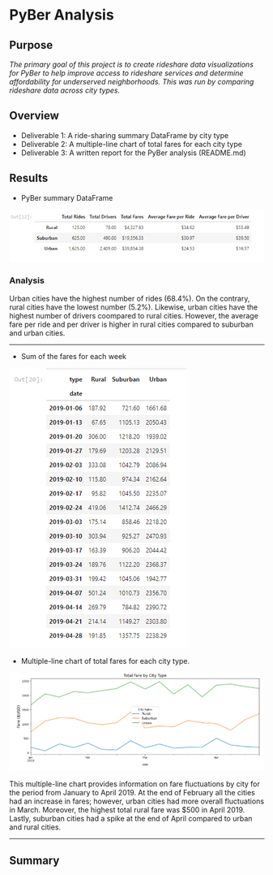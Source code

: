 # PyBer Analysis

## Purpose

*The primary goal of this project is to create rideshare data visualizations for PyBer to help improve access to rideshare services and determine affordability for underserved neighborhoods. This was run by comparing rideshare data across city types.* 

## Overview

- Deliverable 1: A ride-sharing summary DataFrame by city type
- Deliverable 2: A multiple-line chart of total fares for each city type
- Deliverable 3: A written report for the PyBer analysis (README.md)


## Results

- PyBer summary DataFrame

![](Image_1.png)

### Analysis

Urban cities have the highest number of rides (68.4%). On the contrary, rural cities have the lowest number (5.2%). Likewise, urban cities have the highest number of drivers coompared to rural cities. However, the average fare per ride and per driver is higher in rural cities compared to suburban and urban cities. 

***
- Sum of the fares for each week

![](Image_2.png)

- Multiple-line chart of total fares for each city type.

![](Image_3.png)

This multiple-line chart provides information on fare fluctuations by city for the period from January to April 2019. At the end of February all the cities had an increase in fares; however, urban cities had more overall fluctuations in March. Moreover, the highest total rural fare was $500 in April 2019. Lastly, suburban cities had a spike at the end of April compared to urban and rural cities.

***

## Summary










